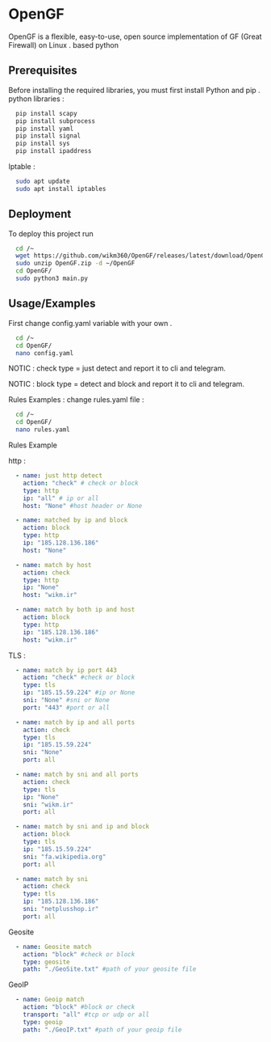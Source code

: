 
# OpenGF

OpenGF is a flexible, easy-to-use, open source implementation of GF (Great Firewall) on Linux . based python


## Prerequisites

Before installing the required libraries, you must first install Python and pip . python libraries :

```bash
  pip install scapy
  pip install subprocess
  pip install yaml
  pip install signal
  pip install sys
  pip install ipaddress

```
Iptable :

```bash
  sudo apt update
  sudo apt install iptables
```


## Deployment

To deploy this project run

```bash
  cd /~
  wget https://github.com/wikm360/OpenGF/releases/latest/download/OpenGF.zip
  sudo unzip OpenGF.zip -d ~/OpenGF
  cd OpenGF/
  sudo python3 main.py
```


## Usage/Examples
First change config.yaml variable with your own .

```bash
  cd /~
  cd OpenGF/
  nano config.yaml
```

NOTIC : check type = just detect and report it to cli and telegram.


NOTIC : block type = detect and block and report it to cli and telegram.



Rules Examples : change rules.yaml file :
```bash
  cd /~
  cd OpenGF/
  nano rules.yaml
```
Rules Example 

http :

```yaml
  - name: just http detect
    action: "check" # check or block
    type: http
    ip: "all" # ip or all
    host: "None" #host header or None

  - name: matched by ip and block
    action: block
    type: http
    ip: "185.128.136.186"
    host: "None"

  - name: match by host
    action: check
    type: http
    ip: "None"
    host: "wikm.ir"

  - name: match by both ip and host
    action: block
    type: http
    ip: "185.128.136.186"
    host: "wikm.ir"
```
TLS :
```yaml
  - name: match by ip port 443
    action: "check" #check or block
    type: tls
    ip: "185.15.59.224" #ip or None
    sni: "None" #sni or None
    port: "443" #port or all

  - name: match by ip and all ports
    action: check
    type: tls
    ip: "185.15.59.224"
    sni: "None"
    port: all

  - name: match by sni and all ports
    action: check
    type: tls
    ip: "None"
    sni: "wikm.ir"
    port: all

  - name: match by sni and ip and block
    action: block
    type: tls
    ip: "185.15.59.224"
    sni: "fa.wikipedia.org"
    port: all

  - name: match by sni
    action: check
    type: tls
    ip: "185.128.136.186"
    sni: "netplusshop.ir"
    port: all

```
Geosite

```yaml
  - name: Geosite match
    action: "block" #check or block
    type: geosite
    path: "./GeoSite.txt" #path of your geosite file

```
GeoIP

```yaml
  - name: Geoip match
    action: "block" #block or check
    transport: "all" #tcp or udp or all
    type: geoip
    path: "./GeoIP.txt" #path of your geoip file
```
